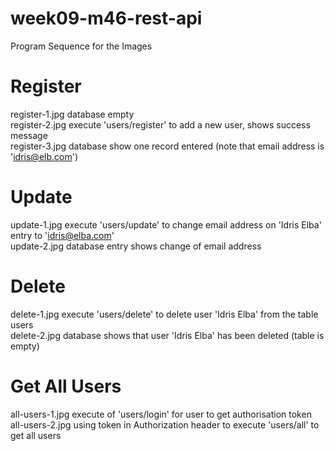 # week09-m46-rest-api

Program Sequence for the Images

Register
========

register-1.jpg         database empty  
register-2.jpg         execute 'users/register' to add a new user, shows success message  
register-3.jpg         database show one record entered  (note  that email address is 'idris@elb.com')  

Update
======

update-1.jpg          execute 'users/update' to change email address on 'Idris Elba' entry to 'idris@elba.com'  
update-2.jpg          database entry shows change of email address  

Delete
=======

delete-1.jpg          execute 'users/delete' to delete user 'Idris Elba' from the table users  
delete-2.jpg          database shows that user 'Idris Elba' has been deleted (table is empty)  

Get All Users
=============

all-users-1.jpg       execute of 'users/login' for user to get authorisation token  
all-users-2.jpg       using token in Authorization header to execute 'users/all' to get all users    


